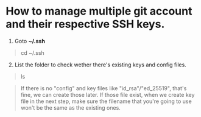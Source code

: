 # How to manage multiple git account and their respective SSH keys.

1. Goto **~/.ssh**

>   cd ~/.ssh

2. List the folder to check wether there's existing keys and config files.

>   ls

>If there is no "config" and key files like "id_rsa"/"ed_25519", that's fine, we can create those later. If those file exist, when we create key file in the next step, make sure the filename that you're going to use won't be the same as the existing ones.

